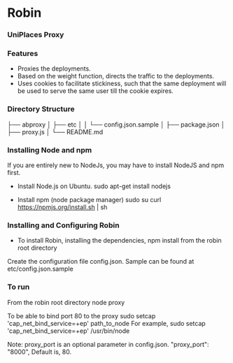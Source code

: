 Robin
=====

### UniPlaces Proxy ###

### Features
* Proxies the deployments.
* Based on the weight function, directs the traffic to the deployments.
* Uses cookies to facilitate stickiness, such that the same deployment
will be used to serve the same user till the cookie expires.


### Directory Structure
├── abproxy
│   ├── etc
│   │   └── config.json.sample
│   ├── package.json
│   ├── proxy.js
│   └── README.md


### Installing Node and npm
If you are entirely new to NodeJs, you may have to install NodeJS and npm first.
* Install Node.js on Ubuntu.
sudo apt-get install nodejs 

* Install npm (node package manager)
sudo su
curl https://npmjs.org/install.sh | sh


### Installing and Configuring Robin
* To install Robin, installing the dependencies,
npm install 
from the robin root directory

Create the configuration file config.json.
Sample can be found at etc/config.json.sample

### To run
From the robin root directory
node proxy

To be able to bind port 80 to the proxy
sudo setcap 'cap_net_bind_service=+ep' path_to_node
For example,
sudo setcap 'cap_net_bind_service=+ep' /usr/bin/node

Note: proxy_port is an optional parameter in config.json.
"proxy_port": "8000",
Default is, 80.
